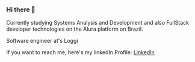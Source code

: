### Hi there 👋

Currently studying Systems Analysis and Development and also FullStack developer technologies on the Alura platform on Brazil.

Software engineer at's Loggi

If you want to reach me, here's my linkedIn Profile: [LinkedIn](https://www.linkedin.com/in/julio-araujo-a7719267) 


<!--
**JulioAraujo00/JulioAraujo00** is a ✨ _special_ ✨ repository because its `README.md` (this file) appears on your GitHub profile.

Here are some ideas to get you started:

- 🔭 I’m currently working on ...
- 🌱 I’m currently learning ...
- 👯 I’m looking to collaborate on ...
- 🤔 I’m looking for help with ...
- 💬 Ask me about ...
- 📫 How to reach me: ...
- 😄 Pronouns: ...
- ⚡ Fun fact: ...
-->
